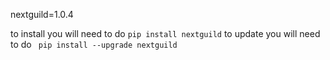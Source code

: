 nextguild=1.0.4

to install you will need to do 
```pip install nextguild```
to update you will need to do 
``` pip install --upgrade nextguild```
